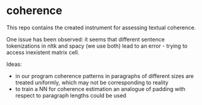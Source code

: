 # coherence
This repo contains the created instrument for assessing textual coherence.

One issue has been observed: it seems that different sentence tokenizations in nltk and spacy (we use both) lead to an error - trying to access inexistent matrix cell.

Ideas:
- in our program coherence patterns in paragraphs of different sizes are treated uniformly, which may not be corresponding to reality
- to train a NN for coherence estimation an analogue of padding with respect to paragraph lengths could be used
